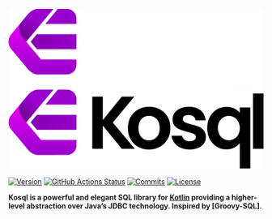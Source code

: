 ![Kosql](logo/logo-dark.png#gh-dark-mode-only)
![Kosql](logo/logo-light.png#gh-light-mode-only)

[![Version](https://img.shields.io/maven-central/v/org.kosql/kosql?logo=apache-maven&style=for-the-badge)](https://search.maven.org/artifact/org.kosql/kosql)
[![GitHub Actions Status](<https://img.shields.io/github/actions/workflow/status/kosql/kosql/ci-actions-incremental.yml?branch=main&logo=GitHub&style=for-the-badge>)](https://github.com/kosql/kosql/actions)
[![Commits](https://img.shields.io/github/commit-activity/m/kosql/kosql.svg?label=commits&style=for-the-badge&logo=git&logoColor=white)](https://github.com/kosql/kosql/pulse)
[![License](https://img.shields.io/github/license/kosql/kosql?style=for-the-badge&logo=apache)](https://www.apache.org/licenses/LICENSE-2.0)

__Kosql is a powerful and elegant SQL library for [Kotlin](https://kotlinlang.org/) providing a higher-level abstraction over Java’s JDBC technology. Inspired by [Groovy-SQL].__


[GroovySQL]: https://docs.groovy-lang.org/latest/html/documentation/sql-userguide.html
